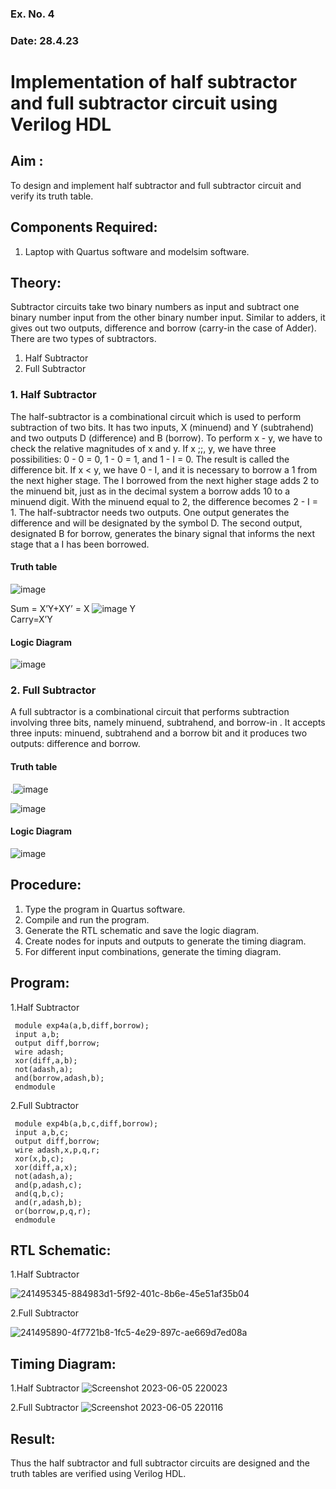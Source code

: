 ### Ex. No. 4
### Date: 28.4.23
# Implementation of half subtractor and full subtractor circuit using Verilog HDL
## Aim :
To design and implement half subtractor and full subtractor circuit and verify its truth table.
## Components Required:
1.	Laptop with Quartus software and modelsim software.
## Theory:
Subtractor circuits take two binary numbers as input and subtract one binary number input from the other binary number input. Similar to adders, it gives out two outputs, difference and borrow (carry-in the case of Adder). There are two types of subtractors.

1) Half Subtractor
2) Full Subtractor
### 1.	Half Subtractor
The half-subtractor is a combinational circuit which is used to perform subtraction of two bits. It has two inputs, X (minuend) and Y (subtrahend) and two outputs D (difference) and B (borrow). To perform x - y, we have to check the relative magnitudes of x and y. If x ;;, y, we have three possibilities: 0 - 0 = 0, 1 - 0 = 1, and 1 - I = 0. The result is called the difference bit. If x < y, we have 0 - I, and it is necessary to borrow a 1 from the next higher stage. The I borrowed from the next higher stage adds 2 to the minuend bit, just as in the decimal system a borrow adds 10 to a minuend digit. With the minuend equal to 2, the difference becomes 2 - I = 1. The half-subtractor needs two outputs. One output generates the difference
and will be designated by the symbol D. The second output, designated B for borrow, generates the binary signal that informs the next stage that a I has been borrowed.
#### Truth table
 ![image](https://github.com/rvinifa/Subtractor/assets/133735746/5f2ca839-ef30-4b48-801c-029d4f1f80ed)

Sum = X’Y+XY’ = X ![image](https://github.com/rvinifa/Subtractor/assets/133735746/7822e41f-5b09-4d0d-90e9-996ac5f7b782)
 Y  
Carry=X’Y
#### Logic Diagram

![image](https://github.com/rvinifa/Subtractor/assets/133735746/ca83d3c0-9f56-4d5a-b02a-22224b853e03)
 
### 2.	Full Subtractor
A full subtractor is a combinational circuit that performs subtraction involving three bits, namely minuend, subtrahend, and borrow-in . It accepts three inputs: minuend, subtrahend and a borrow bit and it produces two outputs: difference and borrow. 

#### Truth table
  .![image](https://github.com/rvinifa/Subtractor/assets/133735746/c6a11f80-9743-480e-a960-7a3174344b06)

![image](https://github.com/rvinifa/Subtractor/assets/133735746/ceb25c38-e81f-41e1-8b0f-20eb84207b2a)
 
#### Logic Diagram
 ![image](https://github.com/rvinifa/Subtractor/assets/133735746/ec7a895d-8893-4155-adc8-d15186f3f8b8)

## Procedure:
1.	Type the program in Quartus software.
2.	Compile and run the program.
3.	Generate the RTL schematic and save the logic diagram.
4.	Create nodes for inputs and outputs to generate the timing diagram.
5.	For different input combinations, generate the timing diagram.


## Program:
1.Half Subtractor

     module exp4a(a,b,diff,borrow);
     input a,b;
     output diff,borrow;
     wire adash;
     xor(diff,a,b);
     not(adash,a);
     and(borrow,adash,b);
     endmodule

2.Full Subtractor

     module exp4b(a,b,c,diff,borrow);
     input a,b,c;
     output diff,borrow;
     wire adash,x,p,q,r;
     xor(x,b,c);
     xor(diff,a,x);
     not(adash,a);
     and(p,adash,c);
     and(q,b,c);
     and(r,adash,b);
     or(borrow,p,q,r);
     endmodule

## RTL Schematic:
1.Half Subtractor

![241495345-884983d1-5f92-401c-8b6e-45e51af35b04](https://github.com/Janarthanan2/DE_Subtractor/assets/119393515/88099d13-f168-4b33-af23-55faa5ba1cf2)

2.Full Subtractor

![241495890-4f7721b8-1fc5-4e29-897c-ae669d7ed08a](https://github.com/Janarthanan2/DE_Subtractor/assets/119393515/3f56945f-300d-42ad-8ba4-e9f29a62e604)



## Timing Diagram:
1.Half Subtractor
![Screenshot 2023-06-05 220023](https://github.com/Janarthanan2/DE_Subtractor/assets/119393515/1c5b8276-16b9-416b-b3fe-4d65ce337f61)

2.Full Subtractor
![Screenshot 2023-06-05 220116](https://github.com/Janarthanan2/DE_Subtractor/assets/119393515/d6396939-639a-4923-bfb9-8275c365ae36)


## Result:
Thus the half subtractor and full subtractor circuits are designed and the truth tables are verified using Verilog HDL.
